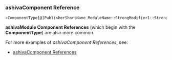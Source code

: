 ### ashivaComponent Reference

```
«ComponentType[@]PublisherShortName_ModuleName::StrongModifier1::StrongModifier2#LightMod1#LightMod2»
```

**ashivaModule Component References** (which begin with the **ComponentType**) are also more common.

For more examples of *ashivaComponent References*, see:

 - [ashivaComponent References](https://github.com/RouninMedia/ashiva-Namespacing/blob/master/ashiva-component-reference/ashiva-component-references.md)
